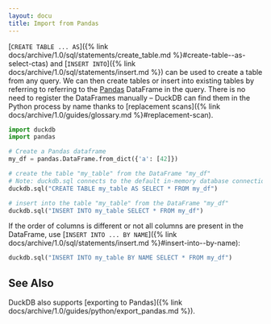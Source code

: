 ```yaml
---
layout: docu
title: Import from Pandas
---
```


[`CREATE TABLE ... AS`]({% link docs/archive/1.0/sql/statements/create_table.md %}#create-table--as-select-ctas) and [`INSERT INTO`]({% link docs/archive/1.0/sql/statements/insert.md %}) can be used to create a table from any query.
We can then create tables or insert into existing tables by referring to referring to the [Pandas](https://pandas.pydata.org/) DataFrame in the query.
There is no need to register the DataFrames manually –
DuckDB can find them in the Python process by name thanks to [replacement scans]({% link docs/archive/1.0/guides/glossary.md %}#replacement-scan).

```python
import duckdb
import pandas

# Create a Pandas dataframe
my_df = pandas.DataFrame.from_dict({'a': [42]})

# create the table "my_table" from the DataFrame "my_df"
# Note: duckdb.sql connects to the default in-memory database connection
duckdb.sql("CREATE TABLE my_table AS SELECT * FROM my_df")

# insert into the table "my_table" from the DataFrame "my_df"
duckdb.sql("INSERT INTO my_table SELECT * FROM my_df")
```

If the order of columns is different or not all columns are present in the DataFrame, use [`INSERT INTO ... BY NAME`]({% link docs/archive/1.0/sql/statements/insert.md %}#insert-into--by-name):

```python
duckdb.sql("INSERT INTO my_table BY NAME SELECT * FROM my_df")
```

## See Also

DuckDB also supports [exporting to Pandas]({% link docs/archive/1.0/guides/python/export_pandas.md %}).